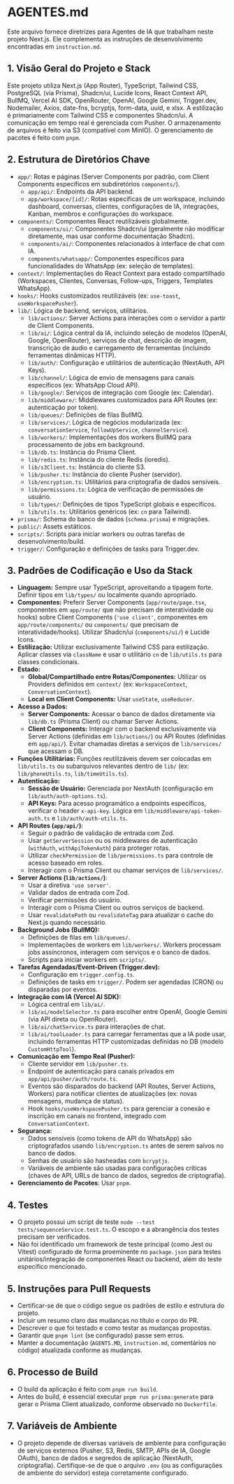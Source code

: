 # AGENTES.md

Este arquivo fornece diretrizes para Agentes de IA que trabalham neste projeto Next.js. Ele complementa as instruções de desenvolvimento encontradas em `instruction.md`.

## 1. Visão Geral do Projeto e Stack

Este projeto utiliza Next.js (App Router), TypeScript, Tailwind CSS, PostgreSQL (via Prisma), Shadcn/ui, Lucide Icons, React Context API, BullMQ, Vercel AI SDK, OpenRouter, OpenAI, Google Gemini, Trigger.dev, Nodemailer, Axios, date-fns, bcryptjs, form-data, uuid, e xlsx. A estilização é primariamente com Tailwind CSS e componentes Shadcn/ui. A comunicação em tempo real é gerenciada com Pusher. O armazenamento de arquivos é feito via S3 (compatível com MinIO). O gerenciamento de pacotes é feito com `pnpm`.

## 2. Estrutura de Diretórios Chave

*   `app/`: Rotas e páginas (Server Components por padrão, com Client Components específicos em subdiretórios `components/`).
    *   `app/api/`: Endpoints da API backend.
    *   `app/workspace/[id]/`: Rotas específicas de um workspace, incluindo dashboard, conversas, clientes, configurações de IA, integrações, Kanban, membros e configurações do workspace.
*   `components/`: Componentes React reutilizáveis globalmente.
    *   `components/ui/`: Componentes Shadcn/ui (geralmente não modificar diretamente, mas usar conforme documentação Shadcn).
    *   `components/ai/`: Componentes relacionados à interface de chat com IA.
    *   `components/whatsapp/`: Componentes específicos para funcionalidades do WhatsApp (ex: seleção de templates).
*   `context/`: Implementações do React Context para estado compartilhado (Workspaces, Clientes, Conversas, Follow-ups, Triggers, Templates WhatsApp).
*   `hooks/`: Hooks customizados reutilizáveis (ex: `use-toast`, `useWorkspacePusher`).
*   `lib/`: Lógica de backend, serviços, utilitários.
    *   `lib/actions/`: Server Actions para interações com o servidor a partir de Client Components.
    *   `lib/ai/`: Lógica central da IA, incluindo seleção de modelos (OpenAI, Google, OpenRouter), serviços de chat, descrição de imagem, transcrição de áudio e carregamento de ferramentas (incluindo ferramentas dinâmicas HTTP).
    *   `lib/auth/`: Configuração e utilitários de autenticação (NextAuth, API Keys).
    *   `lib/channel/`: Lógica de envio de mensagens para canais específicos (ex: WhatsApp Cloud API).
    *   `lib/google/`: Serviços de integração com Google (ex: Calendar).
    *   `lib/middleware/`: Middlewares customizados para API Routes (ex: autenticação por token).
    *   `lib/queues/`: Definições de filas BullMQ.
    *   `lib/services/`: Lógica de negócios modularizada (ex: `conversationService`, `followUpService`, `channelService`).
    *   `lib/workers/`: Implementações dos workers BullMQ para processamento de jobs em background.
    *   `lib/db.ts`: Instância do Prisma Client.
    *   `lib/redis.ts`: Instância do cliente Redis (ioredis).
    *   `lib/s3Client.ts`: Instância do cliente S3.
    *   `lib/pusher.ts`: Instância do cliente Pusher (servidor).
    *   `lib/encryption.ts`: Utilitários para criptografia de dados sensíveis.
    *   `lib/permissions.ts`: Lógica de verificação de permissões de usuário.
    *   `lib/types/`: Definições de tipos TypeScript globais e específicos.
    *   `lib/utils.ts`: Utilitários genéricos (ex: `cn` para Tailwind).
*   `prisma/`: Schema do banco de dados (`schema.prisma`) e migrações.
*   `public/`: Assets estáticos.
*   `scripts/`: Scripts para iniciar workers ou outras tarefas de desenvolvimento/build.
*   `trigger/`: Configuração e definições de tasks para Trigger.dev.

## 3. Padrões de Codificação e Uso da Stack

*   **Linguagem:** Sempre usar TypeScript, aproveitando a tipagem forte. Definir tipos em `lib/types/` ou localmente quando apropriado.
*   **Componentes:** Preferir Server Components (`app/route/page.tsx`, componentes em `app/route/` que não precisam de interatividade ou hooks) sobre Client Components (`'use client'`, componentes em `app/route/components/` ou `components/` que precisam de interatividade/hooks). Utilizar Shadcn/ui (`components/ui/`) e Lucide Icons.
*   **Estilização:** Utilizar exclusivamente Tailwind CSS para estilização. Aplicar classes via `className` e usar o utilitário `cn` de `lib/utils.ts` para classes condicionais.
*   **Estado:**
    *   **Global/Compartilhado entre Rotas/Componentes:** Utilizar os Providers definidos em `context/` (ex: `WorkspaceContext`, `ConversationContext`).
    *   **Local em Client Components:** Usar `useState`, `useReducer`.
*   **Acesso a Dados:**
    *   **Server Components:** Acessar o banco de dados diretamente via `lib/db.ts` (Prisma Client) ou chamar Server Actions.
    *   **Client Components:** Interagir com o backend exclusivamente via Server Actions (definidas em `lib/actions/`) ou API Routes (definidas em `app/api/`). Evitar chamadas diretas a serviços de `lib/services/` que acessam o DB.
*   **Funções Utilitárias:** Funções reutilizáveis devem ser colocadas em `lib/utils.ts` ou subarquivos relevantes dentro de `lib/` (ex: `lib/phoneUtils.ts`, `lib/timeUtils.ts`).
*   **Autenticação:**
    *   **Sessão de Usuário:** Gerenciada por NextAuth (configuração em `lib/auth/auth-options.ts`).
    *   **API Keys:** Para acesso programático a endpoints específicos, verificar o header `x-api-key`. Lógica em `lib/middleware/api-token-auth.ts` e `lib/auth/auth-utils.ts`.
*   **API Routes (`app/api/`)**:
    *   Seguir o padrão de validação de entrada com Zod.
    *   Usar `getServerSession` ou os middlewares de autenticação (`withAuth`, `withApiTokenAuth`) para proteger rotas.
    *   Utilizar `checkPermission` de `lib/permissions.ts` para controle de acesso baseado em roles.
    *   Interagir com o Prisma Client ou chamar serviços de `lib/services/`.
*   **Server Actions (`lib/actions/`)**:
    *   Usar a diretiva `'use server'`.
    *   Validar dados de entrada com Zod.
    *   Verificar permissões do usuário.
    *   Interagir com o Prisma Client ou outros serviços de backend.
    *   Usar `revalidatePath` ou `revalidateTag` para atualizar o cache do Next.js quando necessário.
*   **Background Jobs (BullMQ):**
    *   Definições de filas em `lib/queues/`.
    *   Implementações de workers em `lib/workers/`. Workers processam jobs assíncronos, interagem com serviços e o banco de dados.
    *   Scripts para iniciar workers em `scripts/`.
*   **Tarefas Agendadas/Event-Driven (Trigger.dev):**
    *   Configuração em `trigger.config.ts`.
    *   Definições de tasks em `trigger/`. Podem ser agendadas (CRON) ou disparadas por eventos.
*   **Integração com IA (Vercel AI SDK):**
    *   Lógica central em `lib/ai/`.
    *   `lib/ai/modelSelector.ts` para escolher entre OpenAI, Google Gemini (via API direta ou OpenRouter).
    *   `lib/ai/chatService.ts` para interações de chat.
    *   `lib/ai/toolLoader.ts` para carregar ferramentas que a IA pode usar, incluindo ferramentas HTTP customizadas definidas no DB (modelo `CustomHttpTool`).
*   **Comunicação em Tempo Real (Pusher):**
    *   Cliente servidor em `lib/pusher.ts`.
    *   Endpoint de autenticação para canais privados em `app/api/pusher/auth/route.ts`.
    *   Eventos são disparados do backend (API Routes, Server Actions, Workers) para notificar clientes de atualizações (ex: novas mensagens, mudança de status).
    *   Hook `hooks/useWorkspacePusher.ts` para gerenciar a conexão e inscrição em canais no frontend, integrado com `ConversationContext`.
*   **Segurança:**
    *   Dados sensíveis (como tokens de API do WhatsApp) são criptografados usando `lib/encryption.ts` antes de serem salvos no banco de dados.
    *   Senhas de usuário são hasheadas com `bcryptjs`.
    *   Variáveis de ambiente são usadas para configurações críticas (chaves de API, URLs de banco de dados, segredos de criptografia).
*   **Gerenciamento de Pacotes**: Usar `pnpm`.

## 4. Testes

*   O projeto possui um script de teste `node --test tests/sequenceService.test.ts`. O escopo e a abrangência dos testes precisam ser verificados.
*   Não foi identificado um framework de teste principal (como Jest ou Vitest) configurado de forma proeminente no `package.json` para testes unitários/integração de componentes React ou backend, além do teste específico mencionado.

## 5. Instruções para Pull Requests

*   Certificar-se de que o código segue os padrões de estilo e estrutura do projeto.
*   Incluir um resumo claro das mudanças no título e corpo do PR.
*   Descrever o que foi testado e como testar as mudanças propostas.
*   Garantir que `pnpm lint` (se configurado) passe sem erros.
*   Manter a documentação (`AGENTS.MD`, `instruction.md`, comentários no código) atualizada conforme as mudanças.

## 6. Processo de Build

*   O build da aplicação é feito com `pnpm run build`.
*   Antes do build, é essencial executar `pnpm run prisma:generate` para gerar o Prisma Client atualizado, conforme observado no `Dockerfile`.

## 7. Variáveis de Ambiente

*   O projeto depende de diversas variáveis de ambiente para configuração de serviços externos (Pusher, S3, Redis, SMTP, APIs de IA, Google OAuth), banco de dados e segredos de aplicação (NextAuth, criptografia). Certifique-se de que o arquivo `.env` (ou as configurações de ambiente do servidor) esteja corretamente configurado.